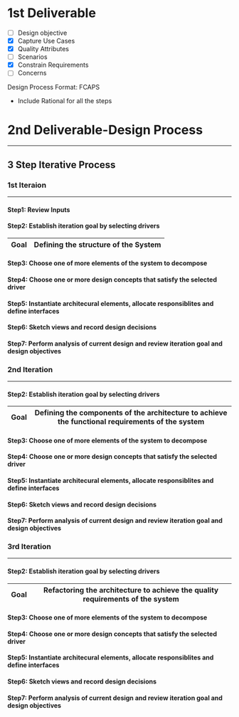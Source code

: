 # 1st Deliverable

- [ ] Design objective
- [x] Capture Use Cases
- [x] Quality Attributes 
- [ ] Scenarios 
- [x] Constrain Requirements 
- [ ] Concerns

Design Process
Format: FCAPS
* Include Rational for all the steps


# 2nd Deliverable-Design Process
----
## 3 Step Iterative Process 

### 1st Iteraion
---- 

#### Step1: Review Inputs 

#### Step2: Establish iteration goal by selecting drivers
Goal|Defining the structure of the System |
--|--

#### Step3: Choose one of more elements of the system to decompose
#### Step4: Choose one or more design concepts that satisfy the selected driver
#### Step5: Instantiate architecural elements, allocate responsiblites and define interfaces
#### Step6: Sketch views and record design decisions
#### Step7: Perform analysis of current design and review iteration goal and design objectives 


### 2nd Iteration
----

#### Step2: Establish iteration goal by selecting drivers
Goal|Defining the components of the architecture to achieve the functional requirements of the system|
--|--

#### Step3: Choose one of more elements of the system to decompose
#### Step4: Choose one or more design concepts that satisfy the selected driver
#### Step5: Instantiate architecural elements, allocate responsiblites and define interfaces
#### Step6: Sketch views and record design decisions
#### Step7: Perform analysis of current design and review iteration goal and design objectives 

### 3rd Iteration
---- 


#### Step2: Establish iteration goal by selecting drivers
Goal|Refactoring the architecture to achieve the quality requirements of the system|
--|--

#### Step3: Choose one of more elements of the system to decompose
#### Step4: Choose one or more design concepts that satisfy the selected driver
#### Step5: Instantiate architecural elements, allocate responsiblites and define interfaces
#### Step6: Sketch views and record design decisions
#### Step7: Perform analysis of current design and review iteration goal and design objectives 


